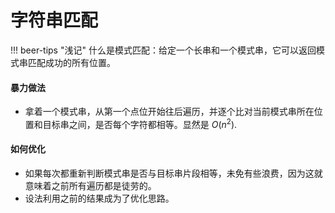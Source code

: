 # 字符串匹配


!!! beer-tips "浅记" 
    什么是模式匹配：给定一个长串和一个模式串，它可以返回模式串匹配成功的所有位置。

#### 暴力做法
- 拿着一个模式串，从第一个点位开始往后遍历，并逐个比对当前模式串所在位置和目标串之间，是否每个字符都相等。显然是 $O(n^2)$.

#### 如何优化
- 如果每次都重新判断模式串是否与目标串片段相等，未免有些浪费，因为这就意味着之前所有遍历都是徒劳的。
- 设法利用之前的结果成为了优化思路。
